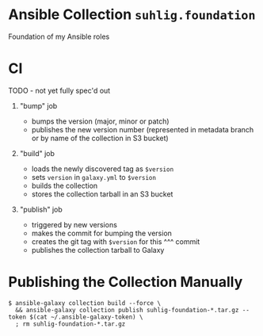 # Ansible Collection `suhlig.foundation`

Foundation of my Ansible roles

# CI

TODO - not yet fully spec'd out

1. "bump" job

    - bumps the version (major, minor or patch)
    - publishes the new version number (represented in metadata branch or by name of the collection in S3 bucket)

1. "build" job

    - loads the newly discovered tag as `$version`
    - sets `version` in `galaxy.yml` to `$version`
    - builds the collection
    - stores the collection tarball in an S3 bucket

1. "publish" job

    - triggered by new versions
    - makes the commit for bumping the version
    - creates the git tag with `$version` for this ^^^ commit
    - publishes the collection tarball to Galaxy

# Publishing the Collection Manually

```command
$ ansible-galaxy collection build --force \
  && ansible-galaxy collection publish suhlig-foundation-*.tar.gz --token $(cat ~/.ansible-galaxy-token) \
  ; rm suhlig-foundation-*.tar.gz
```
